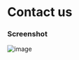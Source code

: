 # Contact us

### Screenshot
![image](https://user-images.githubusercontent.com/37204706/115985683-d8a47780-a561-11eb-80fc-d88ee80d5854.png)
